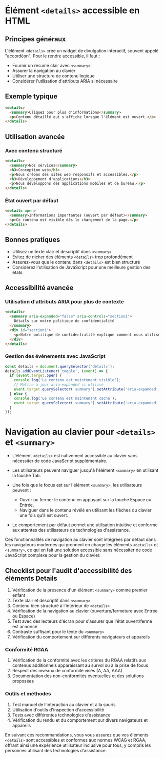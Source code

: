 # Élément `<details>` accessible en HTML

## Principes généraux

L'élément `<details>` crée un widget de divulgation interactif, souvent appelé "accordéon". Pour le rendre accessible, il faut :

- Fournir un résumé clair avec `<summary>`
- Assurer la navigation au clavier
- Utiliser une structure de contenu logique
- Considérer l'utilisation d'attributs ARIA si nécessaire

## Exemple typique

```html
<details>
  <summary>Cliquez pour plus d'informations</summary>
  <p>Contenu détaillé qui s'affiche lorsque l'élément est ouvert.</p>
</details>
```

## Utilisation avancée

### Avec contenu structuré

```html
<details>
  <summary>Nos services</summary>
  <h3>Conception web</h3>
  <p>Nous créons des sites web responsifs et accessibles.</p>
  <h3>Développement d'applications</h3>
  <p>Nous développons des applications mobiles et de bureau.</p>
</details>
```

### État ouvert par défaut

```html
<details open>
  <summary>Informations importantes (ouvert par défaut)</summary>
  <p>Ce contenu est visible dès le chargement de la page.</p>
</details>
```

## Bonnes pratiques

- Utilisez un texte clair et descriptif dans `<summary>`
- Évitez de nicher des éléments `<details>` trop profondément
- Assurez-vous que le contenu dans `<details>` est bien structuré
- Considérez l'utilisation de JavaScript pour une meilleure gestion des états

## Accessibilité avancée

### Utilisation d'attributs ARIA pour plus de contexte

```html
<details>
  <summary aria-expanded="false" aria-controls="section1">
    Détails sur notre politique de confidentialité
  </summary>
  <div id="section1">
    <p>Notre politique de confidentialité explique comment nous utilisons vos données...</p>
  </div>
</details>
```

### Gestion des événements avec JavaScript

```javascript
const details = document.querySelector('details');
details.addEventListener('toggle', (event) => {
  if (event.target.open) {
    console.log('Le contenu est maintenant visible');
    // Mettre à jour aria-expanded si utilisé
    event.target.querySelector('summary').setAttribute('aria-expanded', 'true');
  } else {
    console.log('Le contenu est maintenant caché');
    event.target.querySelector('summary').setAttribute('aria-expanded', 'false');
  }
});
```

# Navigation au clavier pour `<details>` et `<summary>`

- L'élément `<details>` est nativement accessible au clavier sans nécessiter de code JavaScript supplémentaire.

- Les utilisateurs peuvent naviguer jusqu'à l'élément `<summary>` en utilisant la touche Tab.

- Une fois que le focus est sur l'élément `<summary>`, les utilisateurs peuvent :
  - Ouvrir ou fermer le contenu en appuyant sur la touche Espace ou Entrée.
  - Naviguer dans le contenu révélé en utilisant les flèches du clavier une fois qu'il est ouvert.

- Le comportement par défaut permet une utilisation intuitive et conforme aux attentes des utilisateurs de technologies d'assistance.

Ces fonctionnalités de navigation au clavier sont intégrées par défaut dans les navigateurs modernes qui prennent en charge les éléments `<details>` et `<summary>`, ce qui en fait une solution accessible sans nécessiter de code JavaScript complexe pour la gestion du clavier.

## Checklist pour l'audit d'accessibilité des éléments Details

1. Vérification de la présence d'un élément `<summary>` comme premier enfant
2. Texte clair et descriptif dans `<summary>`
3. Contenu bien structuré à l'intérieur de `<details>`
4. Vérification de la navigation au clavier (ouverture/fermeture avec Entrée ou Espace)
5. Test avec des lecteurs d'écran pour s'assurer que l'état ouvert/fermé est annoncé
6. Contraste suffisant pour le texte du `<summary>`
7. Vérification du comportement sur différents navigateurs et appareils

### Conformité RGAA

1. Vérification de la conformité avec les critères du RGAA relatifs aux contenus additionnels apparaissant au survol ou à la prise de focus
2. Respect des niveaux de conformité visés (A, AA, AAA)
3. Documentation des non-conformités éventuelles et des solutions proposées

### Outils et méthodes

1. Test manuel de l'interaction au clavier et à la souris
2. Utilisation d'outils d'inspection d'accessibilité
3. Tests avec différentes technologies d'assistance
4. Vérification du rendu et du comportement sur divers navigateurs et appareils

En suivant ces recommandations, vous vous assurez que vos éléments `<details>` sont accessibles et conformes aux normes WCAG et RGAA, offrant ainsi une expérience utilisateur inclusive pour tous, y compris les personnes utilisant des technologies d'assistance.
